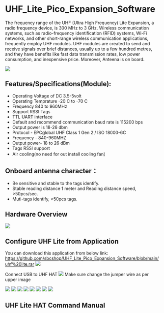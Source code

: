 # UHF_Lite_Pico_Expansion_Software

The frequency range of the UHF (Ultra High Frequency) Lite Expansion, a radio frequency device, is 300 MHz to 3 GHz. Wireless communication systems, such as radio-frequency identification (RFID) systems, Wi-Fi networks, and other short-range wireless communication applications, frequently employ UHF modules. UHF modules are created to send and receive signals over brief distances, usually up to a few hundred metres, and they have benefits like fast data transmission rates, low power consumption, and inexpensive price. Moreover, Anteena is on board.

<img src = "https://github.com/sbcshop/UHF_Lite_Pico_Expansion_Software/blob/main/Images/img10.png"/>

## Features/Specifications(Module):
  * Operating Voltage of DC 3.5-5volt
  * Operating Temprature -20 C to -70 C
  * Frequency 840 to 960MHz
  * Support RSSI Tags
  * TTL UART interface
  * Default and recommend communication baud rate is 115200 bps
  * Output power is 18-26 dbm
  * Protocol - EPCglobal UHF Class 1 Gen 2 / ISO 18000-6C
  * Frequency - 840-960MHZ
  * Output power- 18 to 26 dBm
  * Tags RSSI support
  * Air cooling(no need for out install cooling fan）
## Onboard antenna character：
  * Be sensitive and stable to the tags identify.
  * Stable reading distance 1 meter and Reading distance speed, >50pcs/sec.
  * Muti-tags identify, >50pcs tags.

## Hardware Overview
<img src = "https://github.com/sbcshop/UHF_Lite_Pico_Expansion_Software/blob/main/Images/img11.png"/>

## Configure UHF Lite from Application
You can download this application from below link:
https://github.com/sbcshop/UHF_Lite_Pico_Expansion_Software/blob/main/uhf%20lite.rar
<img src = "https://github.com/sbcshop/UHF_Lite_Pico_Expansion_Software/blob/main/images/img.JPG"/>

Connect USB to UHF HAT
<img src = "https://github.com/sbcshop/UHF_Lite_Pico_Expansion_Software/blob/main/images/UHF%20Lite%20HAT.jpg"/>
Make sure change the jumper wire as per upper image

<img src = "https://github.com/sbcshop/UHF_Lite_Pico_Expansion_Software/blob/main/Images/img1.png"/>
<img src = "https://github.com/sbcshop/UHF_Lite_Pico_Expansion_Software/blob/main/images/img2.png"/>
<img src = "https://github.com/sbcshop/UHF_Lite_Pico_Expansion_Software/blob/main/images/img3.png"/>
<img src = "https://github.com/sbcshop/UHF_Lite_Pico_Expansion_Software/blob/main/images/img4.png"/>
<img src = "https://github.com/sbcshop/UHF_Lite_Pico_Expansion_Software/blob/main/images/img5.png"/>
<img src = "https://github.com/sbcshop/UHF_Lite_Pico_Expansion_Software/blob/main/images/img6.png"/>
<img src = "https://github.com/sbcshop/UHF_Lite_Pico_Expansion_Software/blob/main/images/img7.png"/>
<img src = "https://github.com/sbcshop/UHF_Lite_Pico_Expansion_Software/blob/main/images/img8.png"/>

## UHF Lite HAT Command Manual
